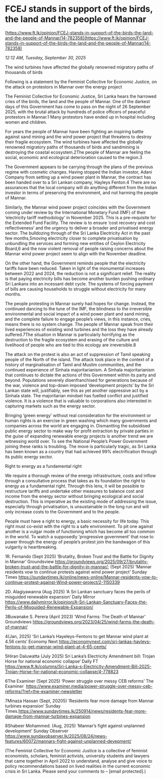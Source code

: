 # FCEJ stands in support of the birds, the land and the people of Mannar

[https://www.ft.lk/opinion/FCEJ-stands-in-support-of-the-birds-the-land-and-the-people-of-Mannar/14-782358](https://www.ft.lk/opinion/FCEJ-stands-in-support-of-the-birds-the-land-and-the-people-of-Mannar/14-782358)

*12:12 AM, Tuesday, September 30, 2025*

The wind turbines have affected the globally renowned migratory paths of thousands of birds

Following is a statement by the Feminist Collective for Economic Justice, on the attack on protestors in Mannar over the energy project

The Feminist Collective for Economic Justice, Sri Lanka hears the harrowed cries of the birds, the land and the people of Mannar. One of the darkest days of this Government has come to pass on the night of 26 September 2025, with the brutal attack by hundreds of police officers of peaceful protestors in Mannar.1 Many protestors have ended up in hospital including women and children.

For years the people of Mannar have been fighting an inspiring battle against sand mining and the wind power project that threatens to destroy their fragile ecosystem. The wind turbines have affected the globally renowned migratory paths of thousands of birds and sandmining is destroying the coastal ecosystem.2The people of Mannar are feeling the social, economic and ecological deterioration caused to the region.3

The Government appears to be carrying through the plans of the previous regime with cosmetic changes. Having stopped the Indian investor, Adani Company from setting up a wind power plant in Mannar, the contract has been handed over to a Sri Lankan company, Hayleys Fenton.4 There are no assurances that the local company will do anything different from the Indian investor in terms of preserving the environment, and not harming the people of Mannar.

Similarly, the Mannar wind power project coincides with the Government coming under review by the International Monetary Fund (IMF) of their ‘electricity tariff methodology’ in November 2025. This is a pre-requisite for the Extended Fund Facility. The review is to ensure ‘cost recovery and cost reflectiveness’ and the urgency to deliver a broader and privatised energy sector. The bulldozing through of the Sri Lanka Electricity Act in the past few months,5moving electricity closer to complete privatisation by unbundling the services and forming new entities of Ceylon Electricity Board,6 and the now violent removal of people raising concerns about the Mannar wind power project seem to align with the November deadline.

On the other hand, the Government reminds people that the electricity tariffs have been reduced. Taken in light of the monumental increases between 2022 and 2024, the reduction is not a significant relief. The reality is that paying electricity bills has become another burden pushing ordinary Sri Lankans into an incessant debt cycle. The systems of forcing payment of bills are causing households to struggle without electricity for many months.

The people protesting in Mannar surely had hopes for change. Instead, the continued dancing to the tune of the IMF, the blindness to the irreversible environmental and social impact of a wind power plant and sand mining, and the complete failure to engage people’s views, in this instance, cries, means there is no system change. The people of Mannar speak from their lived experiences of existing wind turbines and the loss they have already suffered.7The situation in Mannar is particularly horrifying as the destruction to the fragile ecosystem and erasing of the culture and livelihood of people who are tied to this ecology are irreversible.8

The attack on the protest is also an act of suppression of Tamil speaking people of the North of the island. The attack took place in the context of a history of marginalisation of Tamil and Muslim communities, and the continued experience of Sinhala majoritarianism. A Sinhala majoritarianism that continues to dictate the actions of this Government within its party and beyond. Populations severely disenfranchised for generations because of the war, violence and top-down imposed ‘development projects’ by the Sri Lankan state will, justifiably, see this as yet another oppressive act by a Sinhala state. The majoritarian mindset has fuelled conflict and justified violence. It is a violence that is valuable to corporations also interested in capturing markets such as the energy sector.

Bringing ‘green energy’ without real consideration for the environment or human rights is an exercise in green washing which many governments and companies across the world are engaging in. Dismantling the subsidised public energy sector to make way for profit extraction by private parties in the guise of expanding renewable energy projects is another trend we are witnessing world over. To see the National People’s Power Government joining these ranks is troubling. The move is particularly tragic, as Sri Lanka has been known as a country that had achieved 99% electrification through its public energy sector.

Right to energy as a fundamental right

We require a thorough review of the energy infrastructure, costs and inflow through a consultative process that takes as its foundation the right to energy as a fundamental right. Through this lens, it will be possible to restructure tariffs and undertake other measures to balance cost and income from the energy sector without bringing ecological and social destruction. This is imperative as the existing mode of addressing the issue, especially through privatisation, is unsustainable in the long run and will only increase costs to the Government and to the people.

People must have a right to energy, a basic necessity for life today. This right must co-exist with the right to a safe environment. To pit one against another is a vulgar mode of functioning which has become all too common in the world. To watch a supposedly ‘progressive government’ that rose to power through the energy of people’s protest join the bandwagon of this vulgarity is heartbreaking.

1R. Fernando (Sept 2025) ‘Brutality, Broken Trust and the Battle for Dignity in Mannar’ Groundsview https://groundviews.org/2025/09/27/brutality-broken-trust-and-the-battle-for-dignity-in-mannar/; (Sept 2025) ‘Mannar residents vow to continue protests against wind power project’ Sunday Times https://sundaytimes.lk/online/news-online/Mannar-residents-vow-to-continue-protest-against-Wind-power-project/2-1150339

2D. Alagiyawanna (Aug 2025) ‘A Sri Lankan sanctuary faces the perils of misguided renewable expansion’ Daily Mirror https://www.dailymirror.lk/opinion/A-Sri-Lankan-Sanctuary-Faces-the-Perils-of-Misguided-Renewable-Expansion/

3Buwanake S. Perera (April 2023) ‘Wind Farms: The Death of Mannar’ Groundviews https://groundviews.org/2023/04/25/wind-farms-the-death-of-mannar/

4(Jan, 2025) ‘Sri Lanka’s Hayeleys-Fentons to get Mannar wind plant at 4.56 cents’ Economy Next https://economynext.com/sri-lankas-hayleys-fentons-to-get-mannar-wind-plant-at-4-65-cents/

5Hiran Daluwatta (July 2025) Sri Lanka’s Electricity Amendment bill: Trojan Horse for national economic collapse’ Daily FT https://www.ft.lk/columns/Sri-Lanka-s-Electricity-Amendment-Bill-2025-Trojan-Horse-for-national-economic-collapse/4-778823

6The Examiner (Sept 2025) ‘Power struggle over messy CEB reforms’ The Examiner  https://www.examiner.media/power-struggle-over-messy-ceb-reforms/?ref=the-examiner-newsletter

7Minaza Hassan (Sept, 20205) ‘Residents fear more damage from Mannar turbines expansion’ Sunday Times.https://www.sundaytimes.lk/250914/news/residents-fear-more-damage-from-mannar-turbines-expansion

8Shabeer Mohammed. (Aug, 2025) ‘Mannar’s fight against unplanned development’ Sunday Observer https://www.sundayobserver.lk/2025/08/24/news-features/60072/mannars-fight-against-unplanned-devepment/

(The Feminist Collective for Economic Justice is a collective of feminist economists, scholars, feminist activists, university students and lawyers that came together in April 2022 to understand, analyse and give voice to policy recommendations based on lived realities in the current economic crisis in Sri Lanka. Please send your comments to – [email protected].)

